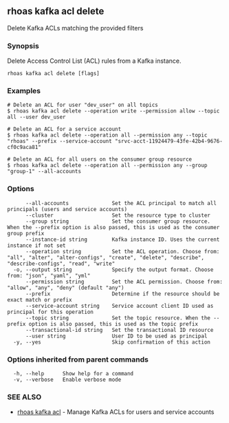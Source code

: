 ## rhoas kafka acl delete

Delete Kafka ACLs matching the provided filters

### Synopsis

Delete Access Control List (ACL) rules from a Kafka instance.

```
rhoas kafka acl delete [flags]
```

### Examples

```
# Delete an ACL for user "dev_user" on all topics
$ rhoas kafka acl delete --operation write --permission allow --topic all --user dev_user

# Delete an ACL for a service account
$ rhoas kafka acl delete --operation all --permission any --topic "rhoas" --prefix --service-account "srvc-acct-11924479-43fe-42b4-9676-cf0c9aca81"

# Delete an ACL for all users on the consumer group resource
$ rhoas kafka acl delete --operation all --permission any --group "group-1" --all-accounts

```

### Options

```
      --all-accounts              Set the ACL principal to match all principals (users and service accounts)
      --cluster                   Set the resource type to cluster
      --group string              Set the consumer group resource. When the --prefix option is also passed, this is used as the consumer group prefix
      --instance-id string        Kafka instance ID. Uses the current instance if not set
      --operation string          Set the ACL operation. Choose from: "all", "alter", "alter-configs", "create", "delete", "describe", "describe-configs", "read", "write"
  -o, --output string             Specify the output format. Choose from: "json", "yaml", "yml"
      --permission string         Set the ACL permission. Choose from: "allow", "any", "deny" (default "any")
      --prefix                    Determine if the resource should be exact match or prefix
      --service-account string    Service account client ID used as principal for this operation
      --topic string              Set the topic resource. When the --prefix option is also passed, this is used as the topic prefix
      --transactional-id string   Set the transactional ID resource
      --user string               User ID to be used as principal
  -y, --yes                       Skip confirmation of this action 
```

### Options inherited from parent commands

```
  -h, --help      Show help for a command
  -v, --verbose   Enable verbose mode
```

### SEE ALSO

* [rhoas kafka acl](rhoas_kafka_acl.md)	 - Manage Kafka ACLs for users and service accounts

